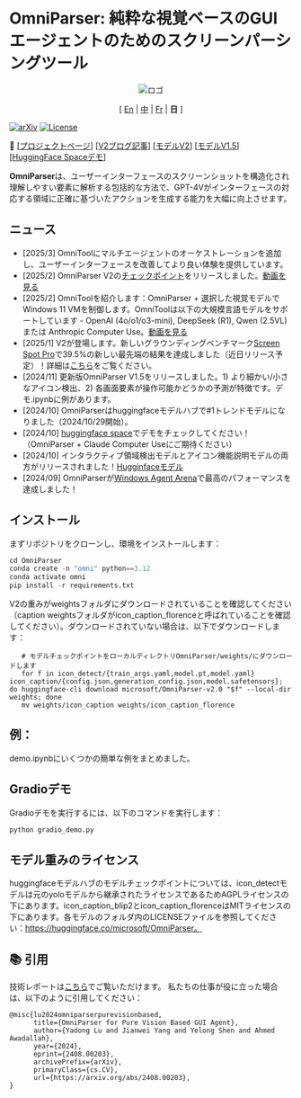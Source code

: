 # OmniParser: 純粋な視覚ベースのGUIエージェントのためのスクリーンパーシングツール

<p align="center">
  <img src="../imgs/logo.png" alt="ロゴ">
</p>

<p align="center">
[ <a href="../README.md">En</a> |
<a href="README_CN.md">中</a> |
<a href="README_FR.md">Fr</a> |
<b>日</b> ]
</p>

[![arXiv](https://img.shields.io/badge/Paper-green)](https://arxiv.org/abs/2408.00203)
[![License](https://img.shields.io/badge/License-MIT-yellow.svg)](https://opensource.org/licenses/MIT)

📢 [[プロジェクトページ](https://microsoft.github.io/OmniParser/)] [[V2ブログ記事](https://www.microsoft.com/en-us/research/articles/omniparser-v2-turning-any-llm-into-a-computer-use-agent/)] [[モデルV2](https://huggingface.co/microsoft/OmniParser-v2.0)] [[モデルV1.5](https://huggingface.co/microsoft/OmniParser)] [[HuggingFace Spaceデモ](https://huggingface.co/spaces/microsoft/OmniParser-v2)]

**OmniParser**は、ユーザーインターフェースのスクリーンショットを構造化され理解しやすい要素に解析する包括的な方法で、GPT-4Vがインターフェースの対応する領域に正確に基づいたアクションを生成する能力を大幅に向上させます。

## ニュース
- [2025/3] OmniToolにマルチエージェントのオーケストレーションを追加し、ユーザーインターフェースを改善してより良い体験を提供しています。
- [2025/2] OmniParser V2の[チェックポイント](https://huggingface.co/microsoft/OmniParser-v2.0)をリリースしました。[動画を見る](https://1drv.ms/v/c/650b027c18d5a573/EWXbVESKWo9Buu6OYCwg06wBeoM97C6EOTG6RjvWLEN1Qg?e=alnHGC)
- [2025/2] OmniToolを紹介します：OmniParser + 選択した視覚モデルでWindows 11 VMを制御します。OmniToolは以下の大規模言語モデルをサポートしています - OpenAI (4o/o1/o3-mini), DeepSeek (R1), Qwen (2.5VL) または Anthropic Computer Use。[動画を見る](https://1drv.ms/v/c/650b027c18d5a573/EehZ7RzY69ZHn-MeQHrnnR4BCj3by-cLLpUVlxMjF4O65Q?e=8LxMgX)
- [2025/1] V2が登場します。新しいグラウンディングベンチマーク[Screen Spot Pro](https://github.com/likaixin2000/ScreenSpot-Pro-GUI-Grounding/tree/main)で39.5%の新しい最先端の結果を達成しました（近日リリース予定）！詳細は[こちら](https://github.com/microsoft/OmniParser/tree/master/docs/Evaluation.md)をご覧ください。
- [2024/11] 更新版OmniParser V1.5をリリースしました。1) より細かい/小さなアイコン検出、2) 各画面要素が操作可能かどうかの予測が特徴です。デモ.ipynbに例があります。
- [2024/10] OmniParserはhuggingfaceモデルハブで#1トレンドモデルになりました（2024/10/29開始）。
- [2024/10] [huggingface space](https://huggingface.co/spaces/microsoft/OmniParser)でデモをチェックしてください！（OmniParser + Claude Computer Useにご期待ください）
- [2024/10] インタラクティブ領域検出モデルとアイコン機能説明モデルの両方がリリースされました！[Hugginfaceモデル](https://huggingface.co/microsoft/OmniParser)
- [2024/09] OmniParserが[Windows Agent Arena](https://microsoft.github.io/WindowsAgentArena/)で最高のパフォーマンスを達成しました！

## インストール
まずリポジトリをクローンし、環境をインストールします：
```python
cd OmniParser
conda create -n "omni" python==3.12
conda activate omni
pip install -r requirements.txt
```

V2の重みがweightsフォルダにダウンロードされていることを確認してください（caption weightsフォルダがicon_caption_florenceと呼ばれていることを確認してください）。ダウンロードされていない場合は、以下でダウンロードします：
```
   # モデルチェックポイントをローカルディレクトリOmniParser/weights/にダウンロードします
   for f in icon_detect/{train_args.yaml,model.pt,model.yaml} icon_caption/{config.json,generation_config.json,model.safetensors}; do huggingface-cli download microsoft/OmniParser-v2.0 "$f" --local-dir weights; done
   mv weights/icon_caption weights/icon_caption_florence
```

<!-- ## [非推奨]
次に、モデルのckptsファイルを以下からダウンロードし、weights/の下に配置します。デフォルトのフォルダ構造は：weights/icon_detect, weights/icon_caption_florence, weights/icon_caption_blip2です。

v1の場合：
safetensorを.ptファイルに変換します。
```python
python weights/convert_safetensor_to_pt.py

v1.5の場合：
https://huggingface.co/microsoft/OmniParser/tree/main/icon_detect_v1_5から'model_v1_5.pt'をダウンロードし、新しいディレクトリweights/icon_detect_v1_5を作成し、そのフォルダ内に配置します。重みの変換は必要ありません。
``` -->

## 例：
demo.ipynbにいくつかの簡単な例をまとめました。

## Gradioデモ
Gradioデモを実行するには、以下のコマンドを実行します：
```python
python gradio_demo.py
```

## モデル重みのライセンス
huggingfaceモデルハブのモデルチェックポイントについては、icon_detectモデルは元のyoloモデルから継承されたライセンスであるためAGPLライセンスの下にあります。icon_caption_blip2とicon_caption_florenceはMITライセンスの下にあります。各モデルのフォルダ内のLICENSEファイルを参照してください：https://huggingface.co/microsoft/OmniParser。

## 📚 引用
技術レポートは[こちら](https://arxiv.org/abs/2408.00203)でご覧いただけます。
私たちの仕事が役に立った場合は、以下のように引用してください：
```
@misc{lu2024omniparserpurevisionbased,
      title={OmniParser for Pure Vision Based GUI Agent}, 
      author={Yadong Lu and Jianwei Yang and Yelong Shen and Ahmed Awadallah},
      year={2024},
      eprint={2408.00203},
      archivePrefix={arXiv},
      primaryClass={cs.CV},
      url={https://arxiv.org/abs/2408.00203}, 
}
```